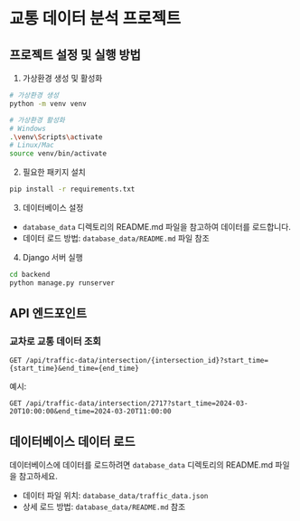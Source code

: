 # 교통 데이터 분석 프로젝트

## 프로젝트 설정 및 실행 방법

1. 가상환경 생성 및 활성화
```bash
# 가상환경 생성
python -m venv venv

# 가상환경 활성화
# Windows
.\venv\Scripts\activate
# Linux/Mac
source venv/bin/activate
```

2. 필요한 패키지 설치
```bash
pip install -r requirements.txt
```

3. 데이터베이스 설정
- `database_data` 디렉토리의 README.md 파일을 참고하여 데이터를 로드합니다.
- 데이터 로드 방법: `database_data/README.md` 파일 참조

4. Django 서버 실행
```bash
cd backend
python manage.py runserver
```

## API 엔드포인트

### 교차로 교통 데이터 조회
```
GET /api/traffic-data/intersection/{intersection_id}?start_time={start_time}&end_time={end_time}
```

예시:
```
GET /api/traffic-data/intersection/2717?start_time=2024-03-20T10:00:00&end_time=2024-03-20T11:00:00
```

## 데이터베이스 데이터 로드
데이터베이스에 데이터를 로드하려면 `database_data` 디렉토리의 README.md 파일을 참고하세요.
- 데이터 파일 위치: `database_data/traffic_data.json`
- 상세 로드 방법: `database_data/README.md` 참조
